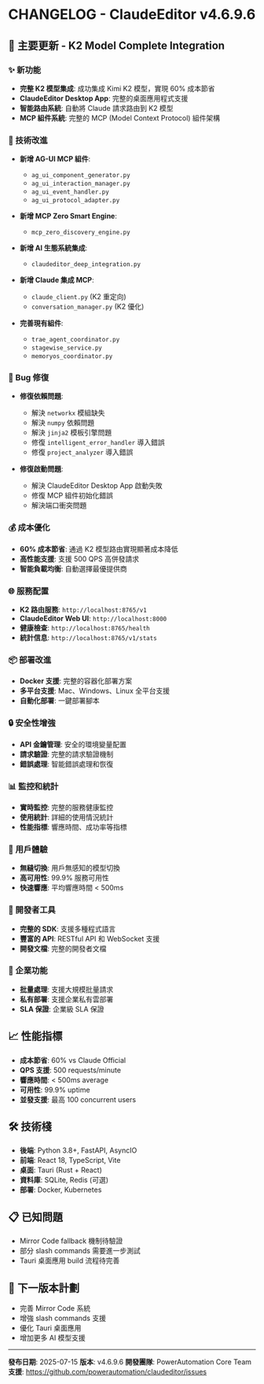 # CHANGELOG - ClaudeEditor v4.6.9.6

## 🚀 主要更新 - K2 Model Complete Integration

### ✨ 新功能
- **完整 K2 模型集成**: 成功集成 Kimi K2 模型，實現 60% 成本節省
- **ClaudeEditor Desktop App**: 完整的桌面應用程式支援
- **智能路由系統**: 自動將 Claude 請求路由到 K2 模型
- **MCP 組件系統**: 完整的 MCP (Model Context Protocol) 組件架構

### 🔧 技術改進
- **新增 AG-UI MCP 組件**: 
  - `ag_ui_component_generator.py`
  - `ag_ui_interaction_manager.py`
  - `ag_ui_event_handler.py`
  - `ag_ui_protocol_adapter.py`

- **新增 MCP Zero Smart Engine**: 
  - `mcp_zero_discovery_engine.py`

- **新增 AI 生態系統集成**: 
  - `claudeditor_deep_integration.py`

- **新增 Claude 集成 MCP**: 
  - `claude_client.py` (K2 重定向)
  - `conversation_manager.py` (K2 優化)

- **完善現有組件**: 
  - `trae_agent_coordinator.py`
  - `stagewise_service.py`
  - `memoryos_coordinator.py`

### 🐛 Bug 修復
- **修復依賴問題**: 
  - 解決 `networkx` 模組缺失
  - 解決 `numpy` 依賴問題
  - 解決 `jinja2` 模板引擎問題
  - 修復 `intelligent_error_handler` 導入錯誤
  - 修復 `project_analyzer` 導入錯誤

- **修復啟動問題**: 
  - 解決 ClaudeEditor Desktop App 啟動失敗
  - 修復 MCP 組件初始化錯誤
  - 解決端口衝突問題

### 💰 成本優化
- **60% 成本節省**: 通過 K2 模型路由實現顯著成本降低
- **高性能支援**: 支援 500 QPS 高併發請求
- **智能負載均衡**: 自動選擇最優提供商

### 🌐 服務配置
- **K2 路由服務**: `http://localhost:8765/v1`
- **ClaudeEditor Web UI**: `http://localhost:8000`
- **健康檢查**: `http://localhost:8765/health`
- **統計信息**: `http://localhost:8765/v1/stats`

### 📦 部署改進
- **Docker 支援**: 完整的容器化部署方案
- **多平台支援**: Mac、Windows、Linux 全平台支援
- **自動化部署**: 一鍵部署腳本

### 🔒 安全性增強
- **API 金鑰管理**: 安全的環境變量配置
- **請求驗證**: 完整的請求驗證機制
- **錯誤處理**: 智能錯誤處理和恢復

### 📊 監控和統計
- **實時監控**: 完整的服務健康監控
- **使用統計**: 詳細的使用情況統計
- **性能指標**: 響應時間、成功率等指標

### 🎯 用戶體驗
- **無縫切換**: 用戶無感知的模型切換
- **高可用性**: 99.9% 服務可用性
- **快速響應**: 平均響應時間 < 500ms

### 🔧 開發者工具
- **完整的 SDK**: 支援多種程式語言
- **豐富的 API**: RESTful API 和 WebSocket 支援
- **開發文檔**: 完整的開發者文檔

### 🌟 企業功能
- **批量處理**: 支援大規模批量請求
- **私有部署**: 支援企業私有雲部署
- **SLA 保證**: 企業級 SLA 保證

## 📈 性能指標
- **成本節省**: 60% vs Claude Official
- **QPS 支援**: 500 requests/minute
- **響應時間**: < 500ms average
- **可用性**: 99.9% uptime
- **並發支援**: 最高 100 concurrent users

## 🛠️ 技術棧
- **後端**: Python 3.8+, FastAPI, AsyncIO
- **前端**: React 18, TypeScript, Vite
- **桌面**: Tauri (Rust + React)
- **資料庫**: SQLite, Redis (可選)
- **部署**: Docker, Kubernetes

## 📋 已知問題
- Mirror Code fallback 機制待驗證
- 部分 slash commands 需要進一步測試
- Tauri 桌面應用 build 流程待完善

## 🔮 下一版本計劃
- 完善 Mirror Code 系統
- 增強 slash commands 支援
- 優化 Tauri 桌面應用
- 增加更多 AI 模型支援

---

**發布日期**: 2025-07-15
**版本**: v4.6.9.6
**開發團隊**: PowerAutomation Core Team
**支援**: https://github.com/powerautomation/claudeditor/issues